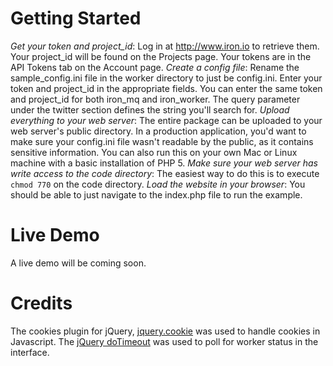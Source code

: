Getting Started
===============

*Get your token and project_id*: Log in at http://www.iron.io to retrieve them. Your project_id will be found on the Projects page. Your tokens are in the API Tokens tab on the Account page.
*Create a config file*: Rename the sample_config.ini file in the worker directory to just be config.ini. Enter your token and project_id in the appropriate fields. You can enter the same token and project_id for both iron_mq and iron_worker. The query parameter under the twitter section defines the string you'll search for.
*Upload everything to your web server*: The entire package can be uploaded to your web server's public directory. In a production application, you'd want to make sure your config.ini file wasn't readable by the public, as it contains sensitive information. You can also run this on your own Mac or Linux machine with a basic installation of PHP 5.
*Make sure your web server has write access to the code directory*: The easiest way to do this is to execute `chmod 770` on the code directory.
*Load the website in your browser*: You should be able to just navigate to the index.php file to run the example.

Live Demo
=========

A live demo will be coming soon.

Credits
=======

The cookies plugin for jQuery, [jquery.cookie](https://github.com/carhartl/jquery-cookie) was used to handle cookies in Javascript.
The [jQuery doTimeout](http://benalman.com/projects/jquery-dotimeout-plugin/) was used to poll for worker status in the interface.

